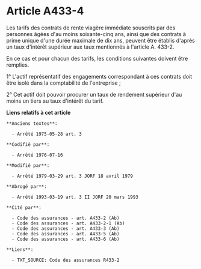 # Article A433-4

Les tarifs des contrats de rente viagère immédiate souscrits par des personnes âgées d'au moins soixante-cinq ans, ainsi que
des contrats à prime unique d'une durée maximale de dix ans, peuvent être établis d'après un taux d'intérêt supérieur aux
taux mentionnés à l'article A. 433-2.

En ce cas et pour chacun des tarifs, les conditions suivantes doivent être remplies.

1° L'actif représentatif des engagements correspondant à ces contrats doit être isolé dans la comptabilité de l'entreprise ;

2° Cet actif doit pouvoir procurer un taux de rendement supérieur d'au moins un tiers au taux d'intérêt du tarif.

**Liens relatifs à cet article**

	**Anciens textes**:

	  - Arrêté 1975-05-28 art. 3

	**Codifié par**:

	  - Arrêté 1976-07-16

	**Modifié par**:

	  - Arrêté 1979-03-29 art. 3 JORF 18 avril 1979

	**Abrogé par**:

	  - Arrêté 1993-03-19 art. 3 II JORF 20 mars 1993

	**Cité par**:

	  - Code des assurances - art. A433-2 (Ab)
	  - Code des assurances - art. A433-2-1 (Ab)
	  - Code des assurances - art. A433-3 (Ab)
	  - Code des assurances - art. A433-5 (Ab)
	  - Code des assurances - art. A433-6 (Ab)

	**Liens**:

	  - TXT_SOURCE: Code des assurances R433-2
